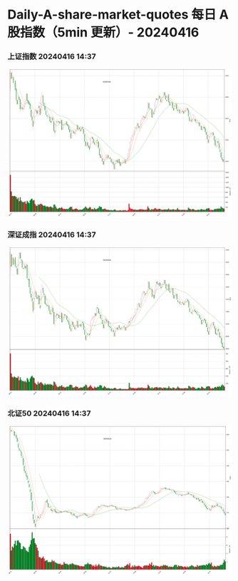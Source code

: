 
# Daily-A-share-market-quotes 每日 A 股指数（5min 更新）- 20240416

### 上证指数 20240416 14:37
![](./fig/2024/4/20240416-sh000001.png)

### 深证成指 20240416 14:37
![](./fig/2024/4/20240416-sz399001.png)

### 北证50 20240416 14:37
![](./fig/2024/4/20240416-bj899050.png)
